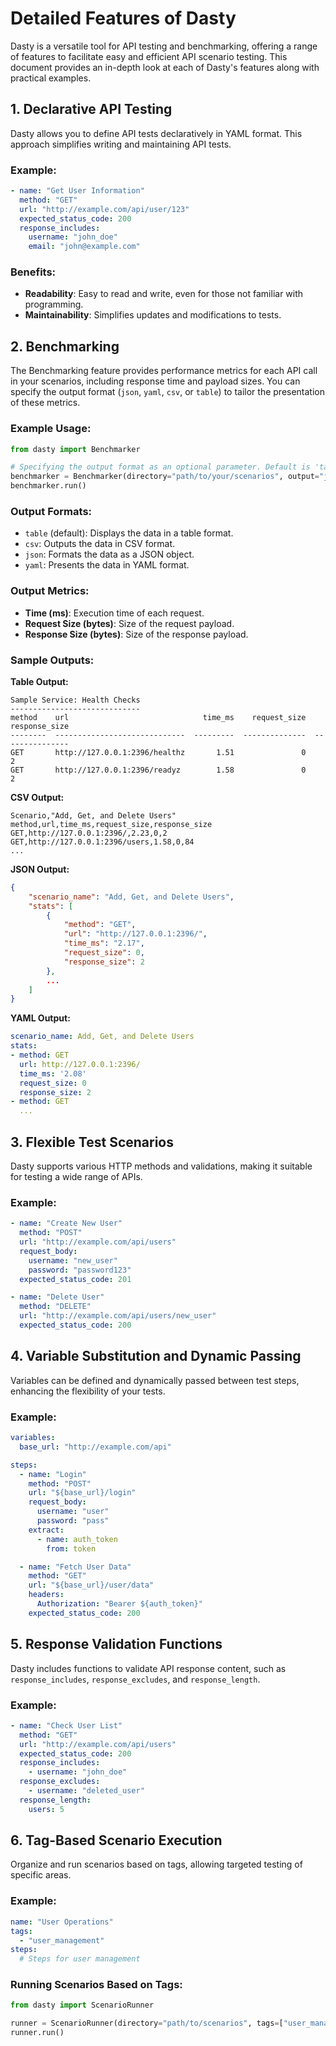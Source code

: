 # Detailed Features of Dasty

Dasty is a versatile tool for API testing and benchmarking, offering a range of features to facilitate easy and efficient API scenario testing. This document provides an in-depth look at each of Dasty's features along with practical examples.

## 1. Declarative API Testing

Dasty allows you to define API tests declaratively in YAML format. This approach simplifies writing and maintaining API tests.

### Example:

```yaml
- name: "Get User Information"
  method: "GET"
  url: "http://example.com/api/user/123"
  expected_status_code: 200
  response_includes:
    username: "john_doe"
    email: "john@example.com"
```

### Benefits:

- **Readability**: Easy to read and write, even for those not familiar with programming.
- **Maintainability**: Simplifies updates and modifications to tests.

## 2. Benchmarking

The Benchmarking feature provides performance metrics for each API call in your scenarios, including response time and payload sizes. You can specify the output format (`json`, `yaml`, `csv`, or `table`) to tailor the presentation of these metrics.

### Example Usage:

```python
from dasty import Benchmarker

# Specifying the output format as an optional parameter. Default is 'table'.
benchmarker = Benchmarker(directory="path/to/your/scenarios", output="json")
benchmarker.run()
```

### Output Formats:

- `table` (default): Displays the data in a table format.
- `csv`: Outputs the data in CSV format.
- `json`: Formats the data as a JSON object.
- `yaml`: Presents the data in YAML format.

### Output Metrics:

- **Time (ms)**: Execution time of each request.
- **Request Size (bytes)**: Size of the request payload.
- **Response Size (bytes)**: Size of the response payload.

### Sample Outputs:

**Table Output:**

```
Sample Service: Health Checks
-----------------------------
method    url                              time_ms    request_size    response_size
--------  -----------------------------  ---------  --------------  ---------------
GET       http://127.0.0.1:2396/healthz       1.51               0                2
GET       http://127.0.0.1:2396/readyz        1.58               0                2
```

**CSV Output:**

```
Scenario,"Add, Get, and Delete Users"
method,url,time_ms,request_size,response_size
GET,http://127.0.0.1:2396/,2.23,0,2
GET,http://127.0.0.1:2396/users,1.58,0,84
...
```

**JSON Output:**

```json
{
    "scenario_name": "Add, Get, and Delete Users",
    "stats": [
        {
            "method": "GET",
            "url": "http://127.0.0.1:2396/",
            "time_ms": "2.17",
            "request_size": 0,
            "response_size": 2
        },
        ...
    ]
}
```

**YAML Output:**

```yaml
scenario_name: Add, Get, and Delete Users
stats:
- method: GET
  url: http://127.0.0.1:2396/
  time_ms: '2.08'
  request_size: 0
  response_size: 2
- method: GET
  ...
```

## 3. Flexible Test Scenarios

Dasty supports various HTTP methods and validations, making it suitable for testing a wide range of APIs.

### Example:

```yaml
- name: "Create New User"
  method: "POST"
  url: "http://example.com/api/users"
  request_body:
    username: "new_user"
    password: "password123"
  expected_status_code: 201

- name: "Delete User"
  method: "DELETE"
  url: "http://example.com/api/users/new_user"
  expected_status_code: 200
```

## 4. Variable Substitution and Dynamic Passing

Variables can be defined and dynamically passed between test steps, enhancing the flexibility of your tests.

### Example:

```yaml
variables:
  base_url: "http://example.com/api"

steps:
  - name: "Login"
    method: "POST"
    url: "${base_url}/login"
    request_body:
      username: "user"
      password: "pass"
    extract:
      - name: auth_token
        from: token

  - name: "Fetch User Data"
    method: "GET"
    url: "${base_url}/user/data"
    headers:
      Authorization: "Bearer ${auth_token}"
    expected_status_code: 200
```

## 5. Response Validation Functions

Dasty includes functions to validate API response content, such as `response_includes`, `response_excludes`, and `response_length`.

### Example:

```yaml
- name: "Check User List"
  method: "GET"
  url: "http://example.com/api/users"
  expected_status_code: 200
  response_includes:
    - username: "john_doe"
  response_excludes:
    - username: "deleted_user"
  response_length:
    users: 5
```

## 6. Tag-Based Scenario Execution

Organize and run scenarios based on tags, allowing targeted testing of specific areas.

### Example:

```yaml
name: "User Operations"
tags:
  - "user_management"
steps:
  # Steps for user management
```

### Running Scenarios Based on Tags:

```python
from dasty import ScenarioRunner

runner = ScenarioRunner(directory="path/to/scenarios", tags=["user_management"])
runner.run()
```

